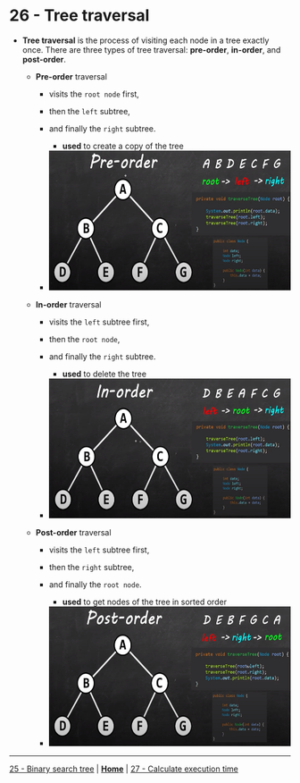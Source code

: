 # 26 - Tree traversal

- **Tree traversal** is the process of visiting each node in a tree exactly once. There are three types of tree traversal: **pre-order**, **in-order**, and **post-order**.

  - **Pre-order** traversal 
    - visits the `root node` first, 
    - then the `left` subtree, 
    - and finally the `right` subtree.

      - **used** to create a copy of the tree

    - <img src="../../../assets/images/preordertree.png" height="250px">


  - **In-order** traversal 
    - visits the `left` subtree first, 
    - then the `root node`, 
    - and finally the `right` subtree.

      - **used** to delete the tree

    - <img src="../../../assets/images/inordertree.png" height="250px">

  - **Post-order** traversal 
    - visits the `left` subtree first, 
    - then the `right` subtree, 
    - and finally the `root node`.

      - **used** to get nodes of the tree in sorted order

    - <img src="../../../assets/images/postordertree.png" height="250px">



---

[25 - Binary search tree](../25-binary-search-tree/README.md) | **[Home](../README.md)** | [27 - Calculate execution time](../27-time/README.md)